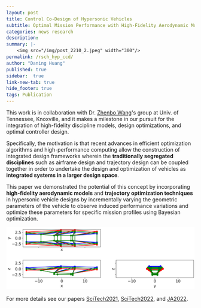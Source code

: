 ```yaml
---
layout: post
title: Control Co-Design of Hypersonic Vehicles
subtitle: Optimal Mission Performance with High-Fidelity Aerodynamic Models
categories: news research
description:
summary: |-
    <img src="/img/post_2210_2.jpeg" width="300"/>
permalink: /rsch_hyp_ccd/
author: "Daning Huang"
published: true
sidebar:  true
link-new-tab: true
hide_footer: true
tags: Publication
---
```


This work is in collaboration with Dr. [Zhenbo Wang](http://volweb.utk.edu/~zwang124/resume.html)'s group at Univ. of Tennessee, Knoxville, and it makes a milestone in our pursuit for the integration of high-fidelity discipline models, design optimizations, and optimal controller design.

Specifically, the motivation is that recent advances in efficient optimization algorithms and high-performance computing allow
the construction of integrated design frameworks wherein the **traditionally segregated disciplines**
such as airframe design and trajectory design can be coupled together in order to undertake the
design and optimization of vehicles as **integrated systems in a larger design space**.

This paper we demonstrated the potential of this concept by incorporating **high-fidelity aerodynamic models**
and **trajectory optimization techniques** in hypersonic vehicle designs by incrementally varying
the geometric parameters of the vehicle to observe induced performance variations and optimize
these parameters for specific mission profiles using Bayesian optimization.

<img src="/img/post_2210_1.png" width="600"/>

For more details see our papers [SciTech2021](https://doi.org/10.2514/6.2021-0715), [SciTech2022](https://doi.org/10.2514/6.2022-1304), and [JA2022](https://arc.aiaa.org/doi/full/10.2514/1.C036980).